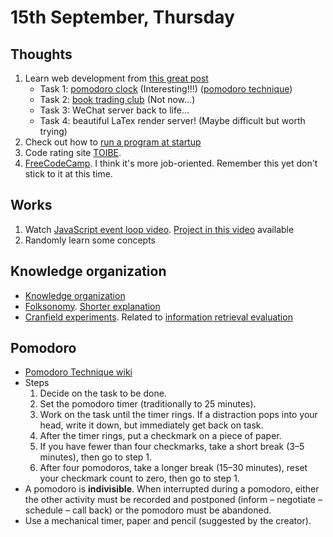 # 15th September, Thursday

## Thoughts
1. Learn web development from [this great post](https://medium.freecodecamp.com/the-practical-guide-to-becoming-a-professional-web-developer-2f255bc25c90#.lgw2xrsqz)
	+ Task 1: [pomodoro clock](https://www.freecodecamp.com/challenges/build-a-pomodoro-clock) (Interesting!!!) ([pomodoro technique](https://en.wikipedia.org/wiki/Pomodoro_Technique))
	+ Task 2: [book trading club](https://www.freecodecamp.com/challenges/manage-a-book-trading-club) (Not now...)
	+ Task 3: WeChat server back to life...
	+ Task 4: beautiful LaTex render server! (Maybe difficult but worth trying)
2. Check out how to [run a program at startup](http://www.howtogeek.com/228467/how-to-make-a-program-run-at-startup-on-any-computer/)
3. Code rating site [TOIBE](http://www.tiobe.com/tiobe-index/).
4. [FreeCodeCamp](https://github.com/FreeCodeCamp/FreeCodeCamp). I think it's more job-oriented. Remember this yet don't stick to it at this time.

## Works
1. Watch [JavaScript event loop video](https://www.youtube.com/watch?time_continue=6&v=8aGhZQkoFbQ). [Project in this video](https://github.com/latentflip/loupe) available
2. Randomly learn some concepts

## Knowledge organization
+ [Knowledge organization](https://en.wikipedia.org/wiki/Knowledge_organization)
+ [Folksonomy](https://en.wikipedia.org/wiki/Folksonomy). [Shorter explanation](http://www.degruyter.com/view/product/42362)
+ [Cranfield experiments](https://en.wikipedia.org/wiki/Cranfield_experiments). Related to [information retrieval evaluation](http://www.iva.dk/bh/Core%20Concepts%20in%20LIS/articles%20a-z/information_retrieval_evaluation.htm)

## Pomodoro
+ [Pomodoro Technique wiki](https://en.wikipedia.org/wiki/Pomodoro_Technique)
+ Steps
	1. Decide on the task to be done.
	2. Set the pomodoro timer (traditionally to 25 minutes).
	3. Work on the task until the timer rings. If a distraction pops into your head, write it down, but immediately get back on task.
	4. After the timer rings, put a checkmark on a piece of paper.
	5. If you have fewer than four checkmarks, take a short break (3–5 minutes), then go to step 1.
	6. After four pomodoros, take a longer break (15–30 minutes), reset your checkmark count to zero, then go to step 1.
+  A pomodoro is **indivisible**. When interrupted during a pomodoro, either the other activity must be recorded and postponed (inform – negotiate – schedule – call back) or the pomodoro must be abandoned.
+ Use a mechanical timer, paper and pencil (suggested by the creator).

